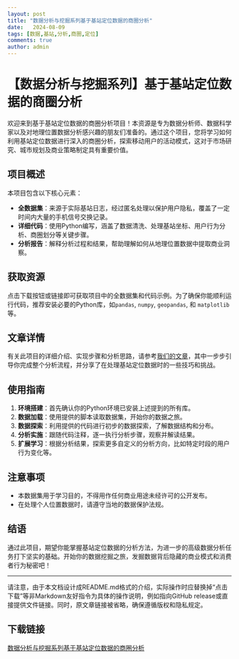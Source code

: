 ```yaml
---
layout: post
title: "数据分析与挖掘系列基于基站定位数据的商圈分析"
date:   2024-08-09
tags: [数据,基站,分析,商圈,定位]
comments: true
author: admin
---
```

# 【数据分析与挖掘系列】基于基站定位数据的商圈分析

欢迎来到基于基站定位数据的商圈分析项目！本资源是专为数据分析师、数据科学家以及对地理位置数据分析感兴趣的朋友们准备的。通过这个项目，您将学习如何利用基站定位数据进行深入的商圈分析，探索移动用户的活动模式，这对于市场研究、城市规划及商业策略制定具有重要价值。

## 项目概述

本项目包含以下核心元素：

- **全数据集**：来源于实际基站日志，经过匿名处理以保护用户隐私，覆盖了一定时间内大量的手机信号交换记录。
- **详细代码**：使用Python编写，涵盖了数据清洗、处理基站坐标、用户行为分析、商圈划分等关键步骤。
- **分析报告**：解释分析过程和结果，帮助理解如何从地理位置数据中提取商业洞察。

## 获取资源

点击下载按钮或链接即可获取项目中的全数据集和代码示例。为了确保你能顺利运行代码，推荐安装必要的Python库，如`pandas`, `numpy`, `geopandas`, 和 `matplotlib`等。

## 文章详情

有关此项目的详细介绍、实现步骤和分析思路，请参考[我们的文章](文章已被省略，详情请查看原始链接)，其中一步步引导你完成整个分析流程，并分享了在处理基站定位数据时的一些技巧和挑战。

## 使用指南

1. **环境搭建**：首先确认你的Python环境已安装上述提到的所有库。
2. **数据加载**：使用提供的脚本读取数据集，开始你的数据之旅。
3. **数据探索**：利用提供的代码进行初步的数据探索，了解数据结构和分布。
4. **分析实施**：跟随代码注释，逐一执行分析步骤，观察并解读结果。
5. **扩展学习**：根据分析结果，探索更多自定义的分析方向，比如特定时段的用户行为变化等。

## 注意事项

- 本数据集用于学习目的，不得用作任何商业用途未经许可的公开发布。
- 在处理个人位置数据时，请遵守当地的数据保护法规。

## 结语

通过此项目，期望你能掌握基站定位数据的分析方法，为进一步的高级数据分析任务打下坚实的基础。开始你的数据挖掘之旅，发掘数据背后隐藏的商业模式和消费者行为秘密吧！

---

请注意，由于本文档设计成README.md格式的介绍，实际操作时应替换掉“点击下载”等非Markdown友好指令为具体的操作说明，例如指向GitHub release或直接提供文件链接。同时，原文章链接被省略，确保遵循版权和隐私规定。

## 下载链接

[数据分析与挖掘系列基于基站定位数据的商圈分析](https://pan.quark.cn/s/3c845ac96c7a)